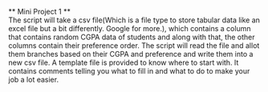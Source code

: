 ** Mini Project 1 **<br />
The script will take a csv file(Which is a file type to store tabular data like an excel file but a bit differently. Google for more.), which contains a column that contains random CGPA data of students and along with that, the other columns contain their preference order. The script will read the file and allot them branches based on their CGPA and preference and write them into a new csv file. 
A template file is provided to know where to start with. It contains comments telling you what to fill in and what to do to make your job a lot easier. 

